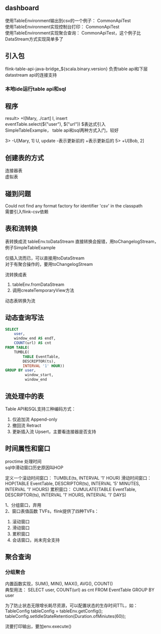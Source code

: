 ## dashboard

使用TableEnvironment输出到csv的一个例子：  CommonApiTest  
使用TableEnvironment实现控制台打印： CommonApiTest  
使用TableEnvironment实现聚合查询： CommonApiTest，这个例子比DataStream方式实现简单多了  

## 引入包

flink-table-api-java-bridge_${scala.binary.version}  负责table api和下层datastream api的连接支持  

### 本地ide运行table api和sql

## 程序

result> +I[Mary, ./cart]   I, insert  
eventTable.select($("user"), $("url"))  $表达式引入  
SimpleTableExample， table api和sql两种方式入门，较好  

3> -U[Mary, 1]  U, update -表示更新前的 +表示更新后的
5> +U[Bob, 2]

## 创建表的方式

连接器表  
虚拟表

## 碰到问题

Could not find any format factory for identifier 'csv' in the classpath  
需要引入flink-csv依赖  

## 表和流转换

表转换成流   tableEnv.toDataStream
直接转换会报错，用toChangelogStream，例子SimpleTableExample  

仅插入流而已，可以直接用toDataStream  
对于有聚合操作的，要用toChangelogStream  

流转换成表  
  1. tableEnv.fromDataStream  
  2. 调用createTemporaryView方法  

动态表转换为流

## 动态查询写法

```sql
SELECT 
    user,
    window_end AS endT,
    COUNT(url) AS cnt
FROM TABLE(
    TUMBLE(
        TABLE EventTable,
        DESCRIPTOR(ts), 
        INTERVAL '1' HOUR))
GROUP BY user,
         window_start,
         window_end
```

## 流处理中的表

Table API和SQL支持三种编码方式：  
  1. 仅追加流 Append-only
  2. 撤回流 Retract
  3. 更新插入流 Upsert，主要看连接器是否支持  

## 时间属性和窗口

proctime 处理时间  
sql中滑动窗口历史原因叫HOP  

定义一个滚动时间窗口： TUMBLE(ts, INTERVAL '1' HOUR)
滑动时间窗口： HOP(TABLE EventTable, DESCRIPTOR(ts), INTERVAL '5' MINUTES, INTERVAL '1' HOURS)
累积窗口： CUMULATE(TABLE EventTable, DESCRIPTOR(ts), INTERVAL '1' HOURS, INTERVAL '1' DAYS)

1、分组窗口，弃用  
2、窗口表值函数 TVFs，flink提供了四种TVFs：
  1. 滚动窗口
  2. 滑动窗口
  3. 累积窗口
  4. 会话窗口，尚未完全支持

## 聚合查询

### 分组聚合

内置函数实现，SUM(), MIN(), MAX(), AVG(), COUNT()  
典型用法： SELECT user, COUNT(url) as cnt FROM EventTable GROUP BY user

为了防止状态无限增长耗尽资源，可以配置状态的生存时间TTL，如：
TableConfig tableConfig = tableEnv.getConfig();
tableConfig.setIdleStateRetention(Duration.ofMiniutes(60));

流要打印输出，要加env.execute()  